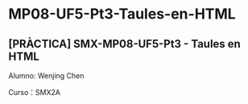# MP08-UF5-Pt3-Taules-en-HTML
<h2>[PRÀCTICA] SMX-MP08-UF5-Pt3 - Taules en HTML</h2>
<p>Alumno: Wenjing Chen</p>
<p>Curso：SMX2A</p>
